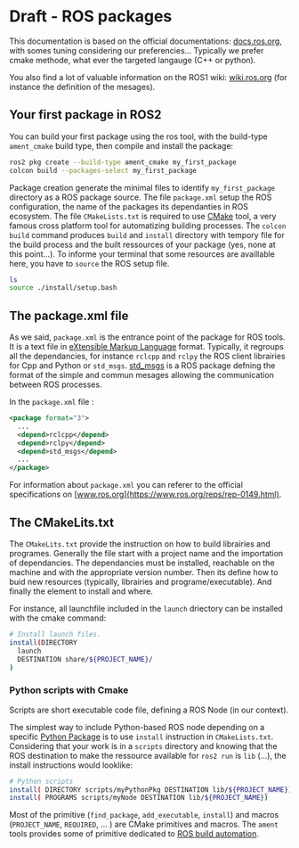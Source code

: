# Draft - ROS packages

This documentation is based on  the official documentations: [docs.ros.org](https://docs.ros.org),
with somes tuning considering our preferencies...
Typically we prefer cmake methode, what ever the targeted langauge (C++ or python).

You also find a lot of valuable information on the ROS1 wiki: [wiki.ros.org](https://wiki.ros.org) (for instance the definition of the mesages).

## Your first package in ROS2

You can build your first package using the ros tool, with the build-type `ament_cmake` build type, then compile and install the package:

```sh
ros2 pkg create --build-type ament_cmake my_first_package
colcon build --packages-select my_first_package
```

Package creation generate the minimal files to identify `my_first_package` directory as a ROS package source.
The file `package.xml` setup the ROS configuration, the name of the packages its dependanties in ROS ecosystem. 
The file `CMakeLists.txt` is required to use [CMake](https://en.wikipedia.org/wiki/CMake) tool, a very famous cross platform tool for automatizing building processes.
The `colcon build` command produces `build` and `install` directory with tempory file for the build process and the built ressources of your package (yes, none at this point...).
To informe your terminal that some resources are availlable here, you have to `source` the ROS setup file. 

```sh
ls
source ./install/setup.bash
```

## The package.xml file

As we said, `package.xml` is the entrance point of the package for ROS tools.
It is a text file in [eXtensible Markup Language](https://fr.wikipedia.org/wiki/Extensible_Markup_Language) format.
Typically, it regroups all the dependancies, for instance `rclcpp` and `rclpy` the ROS client librairies for Cpp and Python or `std_msgs`.
[std_msgs](http://wiki.ros.org/std_msgs) is a ROS package defning the format of the simple and commun mesages allowing the communication between ROS processes.

In the `package.xml` file :

```xml
<package format="3">
  ...
  <depend>rclcpp</depend>
  <depend>rclpy</depend>
  <depend>std_msgs</depend>
  ...
</package>
```

For information about `package.xml` you can referer to the official specifications on [www.ros.org](https://www.ros.org/reps/rep-0149.html).


## The CMakeLits.txt 

The `CMakeLits.txt` provide the instruction on how to build librairies and programes.
Generally the file start with a project name and the importation of dependancies.
The dependancies must be installed, reachable on the machine and with the appropriate version number.
Then its define how to buid new resources (typically, librairies and programe/executable).
And finally the element to install and where.

For instance, all launchfile included in the `launch` driectory can be installed with the cmake command: 

```sh
# Install launch files.
install(DIRECTORY
  launch
  DESTINATION share/${PROJECT_NAME}/
)
```

### Python scripts with Cmake

Scripts are short executable code file, defining a ROS Node (in our context).

The simplest way to include Python-based ROS node depending on a specific [Python Package](https://docs.python.org/3/glossary.html#term-package) is to use `install` instruction in `CMakeLists.txt`.
Considering that your work is in a `scripts` directory and knowing that the ROS destination to make the ressource available for `ros2 run` is `lib` (...),
the install instructions would looklike:

```sh
# Python scripts
install( DIRECTORY scripts/myPythonPkg DESTINATION lib/${PROJECT_NAME})
install( PROGRAMS scripts/myNode DESTINATION lib/${PROJECT_NAME})
```

Most of the primitive (`find_package`, `add_executable`, `install`) and macros (`PROJECT_NAME`, `REQUIRED`, ... ) are CMake primitives and macros.
The `ament` tools provides some of primitive dedicated to [ROS build automation](https://docs.ros.org/en/foxy/How-To-Guides/Ament-CMake-Documentation.html).
